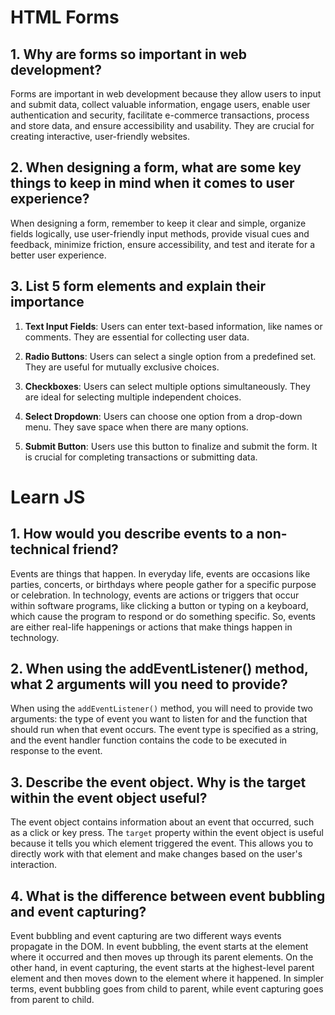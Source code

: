 # HTML Forms

## 1. Why are forms so important in web development?

Forms are important in web development because they allow users to input and submit data, collect valuable information, engage users, enable user authentication and security, facilitate e-commerce transactions, process and store data, and ensure accessibility and usability. They are crucial for creating interactive, user-friendly websites.

## 2. When designing a form, what are some key things to keep in mind when it comes to user experience?

When designing a form, remember to keep it clear and simple, organize fields logically, use user-friendly input methods, provide visual cues and feedback, minimize friction, ensure accessibility, and test and iterate for a better user experience.

## 3. List 5 form elements and explain their importance

1. **Text Input Fields**: Users can enter text-based information, like names or comments. They are essential for collecting user data.

2. **Radio Buttons**: Users can select a single option from a predefined set. They are useful for mutually exclusive choices.

3. **Checkboxes**: Users can select multiple options simultaneously. They are ideal for selecting multiple independent choices.

4. **Select Dropdown**: Users can choose one option from a drop-down menu. They save space when there are many options.

5. **Submit Button**: Users use this button to finalize and submit the form. It is crucial for completing transactions or submitting data.

# Learn JS

## 1. How would you describe events to a non-technical friend?

Events are things that happen. In everyday life, events are occasions like parties, concerts, or birthdays where people gather for a specific purpose or celebration. In technology, events are actions or triggers that occur within software programs, like clicking a button or typing on a keyboard, which cause the program to respond or do something specific. So, events are either real-life happenings or actions that make things happen in technology.

## 2. When using the addEventListener() method, what 2 arguments will you need to provide?

When using the `addEventListener()` method, you will need to provide two arguments: the type of event you want to listen for and the function that should run when that event occurs. The event type is specified as a string, and the event handler function contains the code to be executed in response to the event.

## 3. Describe the event object. Why is the target within the event object useful?

The event object contains information about an event that occurred, such as a click or key press. The `target` property within the event object is useful because it tells you which element triggered the event. This allows you to directly work with that element and make changes based on the user's interaction.

## 4. What is the difference between event bubbling and event capturing?

Event bubbling and event capturing are two different ways events propagate in the DOM. In event bubbling, the event starts at the element where it occurred and then moves up through its parent elements. On the other hand, in event capturing, the event starts at the highest-level parent element and then moves down to the element where it happened. In simpler terms, event bubbling goes from child to parent, while event capturing goes from parent to child.
